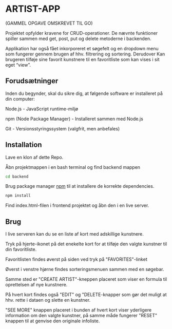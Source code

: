 # ARTIST-APP

(GAMMEL OPGAVE OMSKREVET TIL GO)

Projektet opfylder kravene for CRUD-operationer. De nævnte funktioner spiller sammen med get, post, put og delete metoderne i backenden.

Applikation har også fået inkorporeret et søgefelt og en dropdown menu som fungerer gennem brugen af hhv. filtrering og sortering. Derudover Kan brugeren tilføje sine favorit kunstnere til en favoritliste som kan vises i sit eget “view”.

## Forudsætninger

Inden du begynder, skal du sikre dig, at følgende software er installeret på din computer:

Node.js - JavaScript runtime-miljø

npm (Node Package Manager) - Installeret sammen med Node.js

Git - Versionsstyringssystem (valgfrit, men anbefales)

## Installation

Lave en klon af dette Repo.

Åbn projektmappen i en bash terminal og find backend mappen

```bash
cd backend
```

Brug package manager [npm](https://www.npmjs.com/) til at installere de korrekte dependencies.

```bash
npm install
```

Find index.html-filen i frontend projektet og åbn den i en live server.


## Brug

I live serveren kan du se en liste af kort med adskillige kunstnere.

Tryk på hjerte-ikonet på det enekelte kort for at tilføje den valgte kunstner til din favoritliste.

Favoritlisten findes øverst på siden ved tryk på "FAVORITES"-linket

Øverst i venstre hjørne findes sorteringsmenuen sammen med en søgebar.

Samme sted er "CREATE ARTIST"-kneppen placeret som viser en formula til oprettelsen af nye kunstnere.

På hvert kort findes også "EDIT" og "DELETE-knapper som gør det muligt at hhv. rette i dataen og slette en kunstner.

"SEE MORE" knappen placeret i bunden af hvert kort viser yderligere information om den valgte kunstner, på samme måde fungerer "RESET" knappen til at genvise den originale infoliste.
